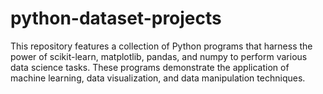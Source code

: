 # python-dataset-projects
This repository features a collection of Python programs that harness the power of scikit-learn, matplotlib, pandas, and numpy to perform various data science tasks. These programs demonstrate the application of machine learning, data visualization, and data manipulation techniques.
